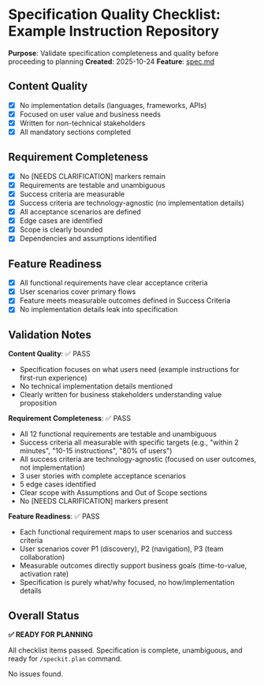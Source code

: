 # Specification Quality Checklist: Example Instruction Repository

**Purpose**: Validate specification completeness and quality before proceeding to planning
**Created**: 2025-10-24
**Feature**: [spec.md](../spec.md)

## Content Quality

- [x] No implementation details (languages, frameworks, APIs)
- [x] Focused on user value and business needs
- [x] Written for non-technical stakeholders
- [x] All mandatory sections completed

## Requirement Completeness

- [x] No [NEEDS CLARIFICATION] markers remain
- [x] Requirements are testable and unambiguous
- [x] Success criteria are measurable
- [x] Success criteria are technology-agnostic (no implementation details)
- [x] All acceptance scenarios are defined
- [x] Edge cases are identified
- [x] Scope is clearly bounded
- [x] Dependencies and assumptions identified

## Feature Readiness

- [x] All functional requirements have clear acceptance criteria
- [x] User scenarios cover primary flows
- [x] Feature meets measurable outcomes defined in Success Criteria
- [x] No implementation details leak into specification

## Validation Notes

**Content Quality**: ✅ PASS
- Specification focuses on what users need (example instructions for first-run experience)
- No technical implementation details mentioned
- Clearly written for business stakeholders understanding value proposition

**Requirement Completeness**: ✅ PASS
- All 12 functional requirements are testable and unambiguous
- Success criteria all measurable with specific targets (e.g., "within 2 minutes", "10-15 instructions", "80% of users")
- All success criteria are technology-agnostic (focused on user outcomes, not implementation)
- 3 user stories with complete acceptance scenarios
- 5 edge cases identified
- Clear scope with Assumptions and Out of Scope sections
- No [NEEDS CLARIFICATION] markers present

**Feature Readiness**: ✅ PASS
- Each functional requirement maps to user scenarios and success criteria
- User scenarios cover P1 (discovery), P2 (navigation), P3 (team collaboration)
- Measurable outcomes directly support business goals (time-to-value, activation rate)
- Specification is purely what/why focused, no how/implementation details

## Overall Status

**✅ READY FOR PLANNING**

All checklist items passed. Specification is complete, unambiguous, and ready for `/speckit.plan` command.

No issues found.
